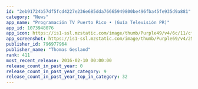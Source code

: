 ```yaml
---
id: "2eb91724b57df5fcd4227e236e685dda76665949800be496fba45fe935d9a881"
category: "News"
app_name: "Programación TV Puerto Rico • (Guía Televisión PR)"
app_id: 1073948076
app_icon: https://is1-ssl.mzstatic.com/image/thumb/Purple49/v4/6c/11/cf/6c11cfb6-ea0b-9d5e-aeb9-780d139e0fbc/pr_source.png/1024x1024bb.png
app_screenshot: https://is1-ssl.mzstatic.com/image/thumb/Purple69/v4/25/e6/e2/25e6e240-6b64-703b-e92d-0c23b61e32a4/pr_source.png/1242x2208bb.png
publisher_id: 796977964
publisher_name: "Thomas Gesland"
rank: 411
most_recent_release: 2016-02-10 00:00:00
release_count_in_past_year: 0
release_count_in_past_year_category: 9
release_count_in_past_year_top_in_category: 32
---
```

